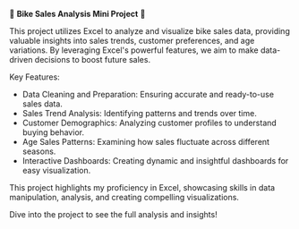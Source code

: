 🚴 **Bike Sales Analysis Mini Project** 🚴

This project utilizes Excel to analyze and visualize bike sales data, providing valuable insights into sales trends, customer preferences, and age variations. By leveraging Excel's powerful features, we aim to make data-driven decisions to boost future sales.

Key Features:
- Data Cleaning and Preparation: Ensuring accurate and ready-to-use sales data.
- Sales Trend Analysis: Identifying patterns and trends over time.
- Customer Demographics: Analyzing customer profiles to understand buying behavior.
- Age Sales Patterns: Examining how sales fluctuate across different seasons.
- Interactive Dashboards: Creating dynamic and insightful dashboards for easy visualization.

This project highlights my proficiency in Excel, showcasing skills in data manipulation, analysis, and creating compelling visualizations.

Dive into the project to see the full analysis and insights!
